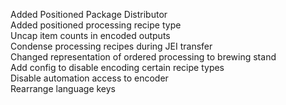 Added Positioned Package Distributor  
Added positioned processing recipe type  
Uncap item counts in encoded outputs  
Condense processing recipes during JEI transfer  
Changed representation of ordered processing to brewing stand  
Add config to disable encoding certain recipe types  
Disable automation access to encoder  
Rearrange language keys  
